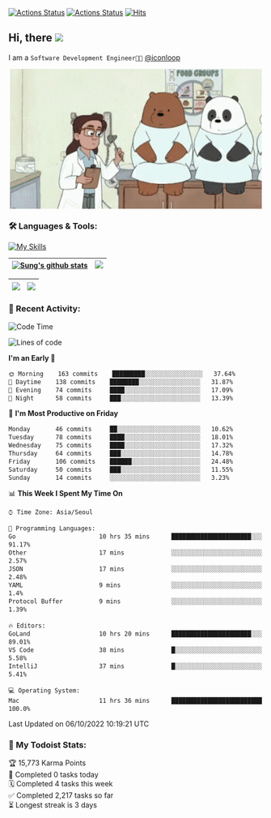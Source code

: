 
[![Actions Status](https://github.com/ddok2/ddok2/workflows/Todoist%20Readme/badge.svg)](https://github.com/ddok2/ddok2/actions)
[![Actions Status](https://github.com/ddok2/ddok2/workflows/wakatime-stats/badge.svg)](https://github.com/ddok2/ddok2/actions)
[![Hits](https://hits.seeyoufarm.com/api/count/incr/badge.svg?url=https%3A%2F%2Fgithub.com%2Fddok2&count_bg=%23FF9595&title_bg=%23555555&icon=github.svg&icon_color=%23FFFFFF&title=hits&edge_flat=false)](https://hits.seeyoufarm.com)

<!-- ![visitors](https://visitor-badge.laobi.icu/badge?page_id=ddok2.ddok2) -->
## Hi, there <img src="https://raw.githubusercontent.com/MartinHeinz/MartinHeinz/master/wave.gif" width="3%">

I am a `Software Development Engineer🧑‍💻` [@iconloop](https://github.com/iconloop)


<p align="center">
    <img align="center" alt="GIF" src="img/debugging.gif" />
</p>


### 🛠 Languages & Tools:

[![My Skills](https://skillicons.dev/icons?i=go,js,ts,py,express,react,svelte,jquery,pug,mongodb,mysql,redis,aws,docker,kubernetes)](https://skillicons.dev)


| <a href="https://github.com/ddok2"><img align="center" src="https://github-readme-stats.vercel.app/api?username=ddok2&show_icons=true&include_all_commits=true&count_private=true&theme=buefy&hide_border=true" alt="Sung's github stats" /></a> | <a href="https://github.com/ddok2"><img src="http://github-readme-streak-stats.herokuapp.com?user=ddok2&hide_border=true" /></a> |
| ------------- |------------- |


| <a href="https://github.com/ddok2"><img align="center" src="https://github-readme-stats.vercel.app/api/top-langs/?username=ddok2&theme=buefy&hide=html,css&hide_border=true" /></a> | <a href="https://github.com/ddok2"><img align="center" src="https://activity-graph.herokuapp.com/graph?username=ddok2&theme=github&hide_border=true" height="250" /></a> |
| ------------- |--------------------------------------------------------------------------------------------------------------------------------------------------------------------------|


<!-- <details open>
    <summary>📈 My GitHub Stats</summary>
    <p align="center">
        <a href="https://github.com/ddok2">
            <img align="center" src="https://github-readme-stats.vercel.app/api?username=ddok2&show_icons=true&include_all_commits=true&count_private=true&theme=buefy&hide_border=true" alt="Sung's github stats" />
        </a>
    </p>
</details>
<details>
    <summary>💬 Top Languages</summary>
    <p align="center"> 
        <a href="https://github.com/ddok2">
            <img align="center" src="https://github-readme-stats.vercel.app/api/top-langs/?username=ddok2&layout=compact&theme=buefy&hide=html,css&hide_border=true" />
        </a>
    </p>
</details> -->


### 🌈 Recent Activity:
<!--START_SECTION:waka-->
![Code Time](http://img.shields.io/badge/Code%20Time-1%2C808%20hrs%2033%20mins-blue)

![Lines of code](https://img.shields.io/badge/From%20Hello%20World%20I%27ve%20Written-286%20Thousand%20lines%20of%20code-blue)

**I'm an Early 🐤** 

```text
🌞 Morning    163 commits    █████████░░░░░░░░░░░░░░░░   37.64% 
🌆 Daytime    138 commits    ████████░░░░░░░░░░░░░░░░░   31.87% 
🌃 Evening    74 commits     ████░░░░░░░░░░░░░░░░░░░░░   17.09% 
🌙 Night      58 commits     ███░░░░░░░░░░░░░░░░░░░░░░   13.39%

```
📅 **I'm Most Productive on Friday** 

```text
Monday       46 commits     ██░░░░░░░░░░░░░░░░░░░░░░░   10.62% 
Tuesday      78 commits     ████░░░░░░░░░░░░░░░░░░░░░   18.01% 
Wednesday    75 commits     ████░░░░░░░░░░░░░░░░░░░░░   17.32% 
Thursday     64 commits     ███░░░░░░░░░░░░░░░░░░░░░░   14.78% 
Friday       106 commits    ██████░░░░░░░░░░░░░░░░░░░   24.48% 
Saturday     50 commits     ███░░░░░░░░░░░░░░░░░░░░░░   11.55% 
Sunday       14 commits     ░░░░░░░░░░░░░░░░░░░░░░░░░   3.23%

```


📊 **This Week I Spent My Time On** 

```text
⌚︎ Time Zone: Asia/Seoul

💬 Programming Languages: 
Go                       10 hrs 35 mins      ██████████████████████░░░   91.17% 
Other                    17 mins             ░░░░░░░░░░░░░░░░░░░░░░░░░   2.57% 
JSON                     17 mins             ░░░░░░░░░░░░░░░░░░░░░░░░░   2.48% 
YAML                     9 mins              ░░░░░░░░░░░░░░░░░░░░░░░░░   1.4% 
Protocol Buffer          9 mins              ░░░░░░░░░░░░░░░░░░░░░░░░░   1.39%

🔥 Editors: 
GoLand                   10 hrs 20 mins      ██████████████████████░░░   89.01% 
VS Code                  38 mins             █░░░░░░░░░░░░░░░░░░░░░░░░   5.58% 
IntelliJ                 37 mins             █░░░░░░░░░░░░░░░░░░░░░░░░   5.41%

💻 Operating System: 
Mac                      11 hrs 36 mins      █████████████████████████   100.0%

```


 Last Updated on 06/10/2022 10:19:21 UTC
<!--END_SECTION:waka-->

### 🚧 My Todoist Stats:
<!-- TODO-IST:START -->
🏆  15,773 Karma Points           
🌸  Completed 0 tasks today           
🗓  Completed 4 tasks this week           
✅  Completed 2,217 tasks so far           
⏳  Longest streak is 3 days
<!-- TODO-IST:END -->


